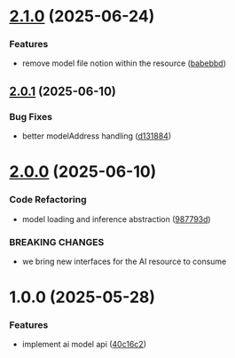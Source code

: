 # [2.1.0](https://github.com/gravitee-io/gravitee-resource-ai-model-api/compare/2.0.1...2.1.0) (2025-06-24)


### Features

* remove model file notion within the resource ([babebbd](https://github.com/gravitee-io/gravitee-resource-ai-model-api/commit/babebbd259cb8eb896c55b68d47da4380638b341))

## [2.0.1](https://github.com/gravitee-io/gravitee-resource-ai-model-api/compare/2.0.0...2.0.1) (2025-06-10)


### Bug Fixes

* better modelAddress handling ([d131884](https://github.com/gravitee-io/gravitee-resource-ai-model-api/commit/d131884a6e6de065ac428a0b898ef5a16f0dbc97))

# [2.0.0](https://github.com/gravitee-io/gravitee-resource-ai-model-api/compare/1.0.0...2.0.0) (2025-06-10)


### Code Refactoring

* model loading and inference abstraction ([987793d](https://github.com/gravitee-io/gravitee-resource-ai-model-api/commit/987793dfb2ec9842b4bbfb86058632ea6f7391c3))


### BREAKING CHANGES

* we bring new interfaces for the AI resource to consume

# 1.0.0 (2025-05-28)


### Features

* implement ai model api ([40c16c2](https://github.com/gravitee-io/gravitee-resource-ai-model-api/commit/40c16c24e64eb5fae80022b04761355cdad9f1ea))
